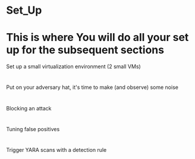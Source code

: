 # Set_Up
# This is where You will do all your set up for the subsequent sections
Set up a small virtualization environment (2 small VMs)
#
Put on your adversary hat, it's time to make (and observe) some noise
#
Blocking an attack
#
Tuning false positives
#
Trigger YARA scans with a detection rule
